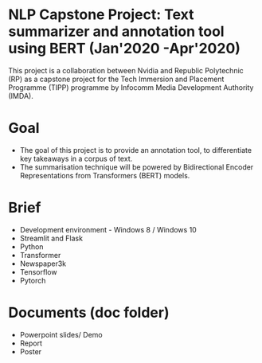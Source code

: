 # NLP Capstone Project: Text summarizer and annotation tool using BERT (Jan'2020 -Apr'2020)  
  
  
This project is a collaboration between Nvidia and Republic Polytechnic (RP) as a capstone project for the Tech Immersion and Placement Programme (TIPP) programme by Infocomm Media Development Authority (IMDA).

# Goal
- The goal of this project is to provide an annotation tool, to differentiate key takeaways in a corpus of text. 
- The summarisation technique will be powered by Bidirectional Encoder Representations from Transformers (BERT) models. 

# Brief
- Development environment - Windows 8 / Windows 10
- Streamlit and Flask
- Python
- Transformer
- Newspaper3k
- Tensorflow
- Pytorch

# Documents (doc folder)
- Powerpoint slides/ Demo
- Report
- Poster
